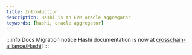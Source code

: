 ```yaml
---
title: Introduction
description: Hashi is an EVM oracle aggregator
keywords: [hashi, oracle aggregator]
---
```


:::info Docs Migration notice
Hashi documentation is now at [crosschain-alliance/Hashi](https://crosschain-alliance.gitbook.io/hashi/v0.1/introduction)!
:::
